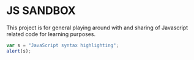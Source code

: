 
# JS SANDBOX


This project is for general playing around with and sharing of Javascript related code for learning purposes.

```javascript
var s = "JavaScript syntax highlighting";
alert(s);
```


